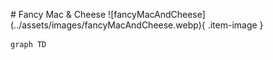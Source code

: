 <figure markdown="1">
# Fancy Mac & Cheese
![fancyMacAndCheese](../assets/images/fancyMacAndCheese.webp){ .item-image }

```mermaid
graph TD
    
```

</figure>
